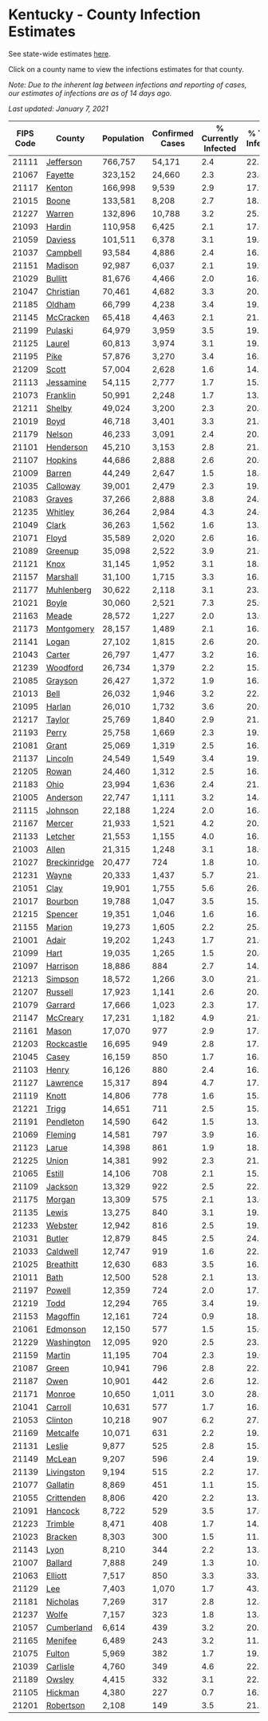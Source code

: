 # Kentucky - County Infection Estimates

See state-wide estimates [here](/infections/us-ky).

Click on a county name to view the infections estimates for that county.

*Note: Due to the inherent lag between infections and reporting of cases, our estimates of infections are as of 14 days ago.*

*Last updated: January 7, 2021*

|   FIPS Code |                       County |   Population |   Confirmed Cases |   % Currently Infected |   % Total Infected |
|-------------|------------------------------|--------------|-------------------|------------------------|--------------------|
|       21111 |       [Jefferson](jefferson) |      766,757 |            54,171 |                    2.4 |               22.2 |
|       21067 |           [Fayette](fayette) |      323,152 |            24,660 |                    2.3 |               23.4 |
|       21117 |             [Kenton](kenton) |      166,998 |             9,539 |                    2.9 |               17.9 |
|       21015 |               [Boone](boone) |      133,581 |             8,208 |                    2.7 |               18.9 |
|       21227 |             [Warren](warren) |      132,896 |            10,788 |                    3.2 |               25.9 |
|       21093 |             [Hardin](hardin) |      110,958 |             6,425 |                    2.1 |               17.6 |
|       21059 |           [Daviess](daviess) |      101,511 |             6,378 |                    3.1 |               19.4 |
|       21037 |         [Campbell](campbell) |       93,584 |             4,886 |                    2.4 |               16.1 |
|       21151 |           [Madison](madison) |       92,987 |             6,037 |                    2.1 |               19.9 |
|       21029 |           [Bullitt](bullitt) |       81,676 |             4,466 |                    2.0 |               16.6 |
|       21047 |       [Christian](christian) |       70,461 |             4,682 |                    3.3 |               20.2 |
|       21185 |             [Oldham](oldham) |       66,799 |             4,238 |                    3.4 |               19.3 |
|       21145 |       [McCracken](mccracken) |       65,418 |             4,463 |                    2.1 |               21.1 |
|       21199 |           [Pulaski](pulaski) |       64,979 |             3,959 |                    3.5 |               19.1 |
|       21125 |             [Laurel](laurel) |       60,813 |             3,974 |                    3.1 |               19.5 |
|       21195 |                 [Pike](pike) |       57,876 |             3,270 |                    3.4 |               16.8 |
|       21209 |               [Scott](scott) |       57,004 |             2,628 |                    1.6 |               14.3 |
|       21113 |       [Jessamine](jessamine) |       54,115 |             2,777 |                    1.7 |               15.9 |
|       21073 |         [Franklin](franklin) |       50,991 |             2,248 |                    1.7 |               13.7 |
|       21211 |             [Shelby](shelby) |       49,024 |             3,200 |                    2.3 |               20.4 |
|       21019 |                 [Boyd](boyd) |       46,718 |             3,401 |                    3.3 |               21.6 |
|       21179 |             [Nelson](nelson) |       46,233 |             3,091 |                    2.4 |               20.1 |
|       21101 |       [Henderson](henderson) |       45,210 |             3,153 |                    2.8 |               21.3 |
|       21107 |           [Hopkins](hopkins) |       44,686 |             2,888 |                    2.6 |               20.6 |
|       21009 |             [Barren](barren) |       44,249 |             2,647 |                    1.5 |               18.4 |
|       21035 |         [Calloway](calloway) |       39,001 |             2,479 |                    2.3 |               19.7 |
|       21083 |             [Graves](graves) |       37,266 |             2,888 |                    3.8 |               24.6 |
|       21235 |           [Whitley](whitley) |       36,264 |             2,984 |                    4.3 |               24.6 |
|       21049 |               [Clark](clark) |       36,263 |             1,562 |                    1.6 |               13.2 |
|       21071 |               [Floyd](floyd) |       35,589 |             2,020 |                    2.6 |               16.8 |
|       21089 |           [Greenup](greenup) |       35,098 |             2,522 |                    3.9 |               21.6 |
|       21121 |                 [Knox](knox) |       31,145 |             1,952 |                    3.1 |               18.8 |
|       21157 |         [Marshall](marshall) |       31,100 |             1,715 |                    3.3 |               16.7 |
|       21177 |     [Muhlenberg](muhlenberg) |       30,622 |             2,118 |                    3.1 |               23.7 |
|       21021 |               [Boyle](boyle) |       30,060 |             2,521 |                    7.3 |               25.0 |
|       21163 |               [Meade](meade) |       28,572 |             1,227 |                    2.0 |               13.0 |
|       21173 |     [Montgomery](montgomery) |       28,157 |             1,489 |                    2.1 |               16.2 |
|       21141 |               [Logan](logan) |       27,102 |             1,815 |                    2.6 |               20.8 |
|       21043 |             [Carter](carter) |       26,797 |             1,477 |                    3.2 |               16.9 |
|       21239 |         [Woodford](woodford) |       26,734 |             1,379 |                    2.2 |               15.8 |
|       21085 |           [Grayson](grayson) |       26,427 |             1,372 |                    1.9 |               16.5 |
|       21013 |                 [Bell](bell) |       26,032 |             1,946 |                    3.2 |               22.8 |
|       21095 |             [Harlan](harlan) |       26,010 |             1,732 |                    3.6 |               20.0 |
|       21217 |             [Taylor](taylor) |       25,769 |             1,840 |                    2.9 |               21.8 |
|       21193 |               [Perry](perry) |       25,758 |             1,669 |                    2.3 |               19.9 |
|       21081 |               [Grant](grant) |       25,069 |             1,319 |                    2.5 |               16.3 |
|       21137 |           [Lincoln](lincoln) |       24,549 |             1,549 |                    3.4 |               19.2 |
|       21205 |               [Rowan](rowan) |       24,460 |             1,312 |                    2.5 |               16.2 |
|       21183 |                 [Ohio](ohio) |       23,994 |             1,636 |                    2.4 |               21.1 |
|       21005 |         [Anderson](anderson) |       22,747 |             1,111 |                    3.2 |               14.4 |
|       21115 |           [Johnson](johnson) |       22,188 |             1,224 |                    2.0 |               16.4 |
|       21167 |             [Mercer](mercer) |       21,933 |             1,521 |                    4.2 |               20.9 |
|       21133 |           [Letcher](letcher) |       21,553 |             1,155 |                    4.0 |               16.1 |
|       21003 |               [Allen](allen) |       21,315 |             1,248 |                    3.1 |               18.0 |
|       21027 | [Breckinridge](breckinridge) |       20,477 |               724 |                    1.8 |               10.4 |
|       21231 |               [Wayne](wayne) |       20,333 |             1,437 |                    5.7 |               21.6 |
|       21051 |                 [Clay](clay) |       19,901 |             1,755 |                    5.6 |               26.7 |
|       21017 |           [Bourbon](bourbon) |       19,788 |             1,047 |                    3.5 |               15.7 |
|       21215 |           [Spencer](spencer) |       19,351 |             1,046 |                    1.6 |               16.8 |
|       21155 |             [Marion](marion) |       19,273 |             1,605 |                    2.2 |               25.4 |
|       21001 |               [Adair](adair) |       19,202 |             1,243 |                    1.7 |               21.6 |
|       21099 |                 [Hart](hart) |       19,035 |             1,265 |                    1.5 |               20.4 |
|       21097 |         [Harrison](harrison) |       18,886 |               884 |                    2.7 |               14.3 |
|       21213 |           [Simpson](simpson) |       18,572 |             1,266 |                    3.0 |               21.4 |
|       21207 |           [Russell](russell) |       17,923 |             1,141 |                    2.6 |               20.2 |
|       21079 |           [Garrard](garrard) |       17,666 |             1,023 |                    2.3 |               17.5 |
|       21147 |         [McCreary](mccreary) |       17,231 |             1,182 |                    4.9 |               21.0 |
|       21161 |               [Mason](mason) |       17,070 |               977 |                    2.9 |               17.8 |
|       21203 |     [Rockcastle](rockcastle) |       16,695 |               949 |                    2.8 |               17.2 |
|       21045 |               [Casey](casey) |       16,159 |               850 |                    1.7 |               16.8 |
|       21103 |               [Henry](henry) |       16,126 |               880 |                    2.4 |               16.7 |
|       21127 |         [Lawrence](lawrence) |       15,317 |               894 |                    4.7 |               17.1 |
|       21119 |               [Knott](knott) |       14,806 |               778 |                    1.6 |               15.8 |
|       21221 |               [Trigg](trigg) |       14,651 |               711 |                    2.5 |               15.1 |
|       21191 |       [Pendleton](pendleton) |       14,590 |               642 |                    1.5 |               13.5 |
|       21069 |           [Fleming](fleming) |       14,581 |               797 |                    3.9 |               16.6 |
|       21123 |               [Larue](larue) |       14,398 |               861 |                    1.9 |               18.3 |
|       21225 |               [Union](union) |       14,381 |               992 |                    2.3 |               21.1 |
|       21065 |             [Estill](estill) |       14,106 |               708 |                    2.1 |               15.1 |
|       21109 |           [Jackson](jackson) |       13,329 |               922 |                    2.5 |               22.5 |
|       21175 |             [Morgan](morgan) |       13,309 |               575 |                    2.1 |               13.0 |
|       21135 |               [Lewis](lewis) |       13,275 |               840 |                    3.1 |               19.3 |
|       21233 |           [Webster](webster) |       12,942 |               816 |                    2.5 |               19.1 |
|       21031 |             [Butler](butler) |       12,879 |               845 |                    2.5 |               24.2 |
|       21033 |         [Caldwell](caldwell) |       12,747 |               919 |                    1.6 |               22.1 |
|       21025 |       [Breathitt](breathitt) |       12,630 |               683 |                    3.5 |               16.1 |
|       21011 |                 [Bath](bath) |       12,500 |               528 |                    2.1 |               13.0 |
|       21197 |             [Powell](powell) |       12,359 |               724 |                    2.0 |               17.9 |
|       21219 |                 [Todd](todd) |       12,294 |               765 |                    3.4 |               19.0 |
|       21153 |         [Magoffin](magoffin) |       12,161 |               724 |                    0.9 |               18.1 |
|       21061 |         [Edmonson](edmonson) |       12,150 |               577 |                    1.5 |               15.0 |
|       21229 |     [Washington](washington) |       12,095 |               920 |                    2.5 |               23.3 |
|       21159 |             [Martin](martin) |       11,195 |               704 |                    2.3 |               19.0 |
|       21087 |               [Green](green) |       10,941 |               796 |                    2.8 |               22.5 |
|       21187 |                 [Owen](owen) |       10,901 |               442 |                    2.6 |               12.8 |
|       21171 |             [Monroe](monroe) |       10,650 |             1,011 |                    3.0 |               28.6 |
|       21041 |           [Carroll](carroll) |       10,631 |               577 |                    1.7 |               16.9 |
|       21053 |           [Clinton](clinton) |       10,218 |               907 |                    6.2 |               27.1 |
|       21169 |         [Metcalfe](metcalfe) |       10,071 |               631 |                    2.2 |               19.2 |
|       21131 |             [Leslie](leslie) |        9,877 |               525 |                    2.8 |               15.8 |
|       21149 |             [McLean](mclean) |        9,207 |               596 |                    2.4 |               19.7 |
|       21139 |     [Livingston](livingston) |        9,194 |               515 |                    2.2 |               17.3 |
|       21077 |         [Gallatin](gallatin) |        8,869 |               451 |                    1.1 |               15.8 |
|       21055 |     [Crittenden](crittenden) |        8,806 |               420 |                    2.2 |               13.7 |
|       21091 |           [Hancock](hancock) |        8,722 |               529 |                    3.5 |               17.6 |
|       21223 |           [Trimble](trimble) |        8,471 |               408 |                    1.7 |               14.7 |
|       21023 |           [Bracken](bracken) |        8,303 |               300 |                    1.5 |               11.3 |
|       21143 |                 [Lyon](lyon) |        8,210 |               344 |                    2.2 |               13.4 |
|       21007 |           [Ballard](ballard) |        7,888 |               249 |                    1.3 |               10.0 |
|       21063 |           [Elliott](elliott) |        7,517 |               850 |                    3.3 |               33.7 |
|       21129 |                   [Lee](lee) |        7,403 |             1,070 |                    1.7 |               43.3 |
|       21181 |         [Nicholas](nicholas) |        7,269 |               317 |                    2.8 |               12.4 |
|       21237 |               [Wolfe](wolfe) |        7,157 |               323 |                    1.8 |               13.4 |
|       21057 |     [Cumberland](cumberland) |        6,614 |               439 |                    3.2 |               20.5 |
|       21165 |           [Menifee](menifee) |        6,489 |               243 |                    3.2 |               11.5 |
|       21075 |             [Fulton](fulton) |        5,969 |               382 |                    1.7 |               19.9 |
|       21039 |         [Carlisle](carlisle) |        4,760 |               349 |                    4.6 |               22.7 |
|       21189 |             [Owsley](owsley) |        4,415 |               332 |                    3.1 |               22.9 |
|       21105 |           [Hickman](hickman) |        4,380 |               227 |                    0.7 |               16.9 |
|       21201 |       [Robertson](robertson) |        2,108 |               149 |                    3.5 |               21.3 |